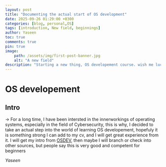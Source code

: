 ```yaml
---
layout: post
title: "Documenting the actual start of OS development"
date: 2025-09-26 01:29:00 +0300
categories: [blog, personal,OS]
tags: [introduction, New field, beginnings]
author: Yaseen
toc: true
comments: true
pin: true
image:
    path: /assets/img/first-post-banner.jpg
    alt: "A new field"
description: "Starting a new thing, OS developement course. wish me luck."
---
```


# OS developement
## Intro

-> For a long time, I have been intersted in the innerworkings of operating systems, especially in the field of Cybersecurity, this is why, I decided to take an actual step into the world of learning OS developement,
hopefuly it is something strong I can add to my cv, and I will get great experience from it. I will get my intro from [OSDEV](https://wiki.osdev.org/Expanded_Main_Page), then maybe I will branch or check into other sources, 
but people say this is very good and competent for beginners

*Yaseen*
